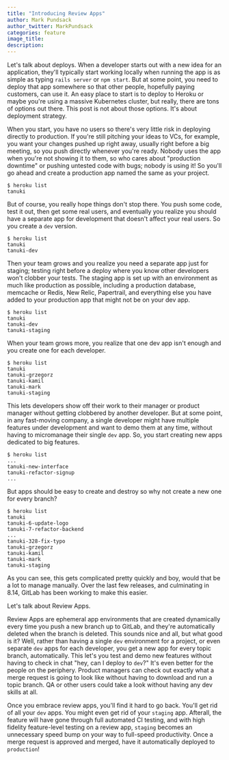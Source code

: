 ```yaml
---
title: "Introducing Review Apps"
author: Mark Pundsack
author_twitter: MarkPundsack
categories: feature
image_title:
description:
---
```

Let's talk about deploys. When a developer starts out with a new idea for an application, they'll typically start working locally when running the app is as simple as typing `rails server` or `npm start`. But at some point, you need to deploy that app somewhere so that other people, hopefully paying customers, can use it. An easy place to start is to deploy to Heroku or maybe you're using a massive Kubernetes cluster, but really, there are tons of options out there. This post is not about those options. It's about deployment strategy.

When you start, you have no users so there's very little risk in deploying directly to production. If you're still pitching your ideas to VCs, for example, you want your changes pushed up right away, usually right before a big meeting, so you push directly whenever you're ready. Nobody uses the app when you're not showing it to them, so who cares about "production downtime" or pushing untested code with bugs; nobody is using it! So you'll go ahead and create a production app named the same as your project.

    $ heroku list
    tanuki

But of course, you really hope things don't stop there. You push some code, test it out, then get some real users, and eventually you realize you should have a separate app for development that doesn't affect your real users. So you create a `dev` version.

    $ heroku list
    tanuki
    tanuki-dev

Then your team grows and you realize you need a separate app just for staging; testing right before a deploy where you know other developers won't clobber your tests. The staging app is set up with an environment as much like production as possible, including a production database, memcache or Redis, New Relic, Papertrail, and everything else you have added to your production app that might not be on your dev app.

    $ heroku list
    tanuki
    tanuki-dev
    tanuki-staging

When your team grows more, you realize that one dev app isn't enough and you create one for each developer.

    $ heroku list
    tanuki
    tanuki-grzegorz
    tanuki-kamil
    tanuki-mark
    tanuki-staging

This lets developers show off their work to their manager or product manager without getting clobbered by another developer. But at some point, in any fast-moving company, a single developer might have multiple features under development and want to demo them at any time, without having to micromanage their single `dev` app. So, you start creating new apps dedicated to big features.

```
$ heroku list
...
tanuki-new-interface
tanuki-refactor-signup
...
```

But apps should be easy to create and destroy so why not create a new one for every branch?

    $ heroku list
    tanuki
    tanuki-6-update-logo
    tanuki-7-refactor-backend
    ...
    tanuki-328-fix-typo
    tanuki-grzegorz
    tanuki-kamil
    tanuki-mark
    tanuki-staging

As you can see, this gets complicated pretty quickly and boy, would that be a lot to manage manually. Over the last few releases, and culminating in 8.14, GitLab has been working to make this easier.

Let's talk about Review Apps.

Review Apps are ephemeral app environments that are created dynamically every time you push a new branch up to GitLab, and they're automatically deleted when the branch is deleted. This sounds nice and all, but what good is it? Well, rather than having a single `dev` environment for a project, or even separate `dev` apps for each developer, you get a new app for every topic branch, automatically. This let's you test and demo new features without having to check in chat "hey, can I deploy to `dev`?" It's even better for the people on the periphery. Product managers can check out exactly what a merge request is going to look like without having to download and run a topic branch. QA or other users could take a look without having any dev skills at all.

Once you embrace review apps, you'll find it hard to go back. You'll get rid of all your `dev` apps. You might even get rid of your `staging` app. Afterall, the feature will have gone through full automated CI testing, and with high fidelity feature-level testing on a review app, `staging` becomes an unnecessary speed bump on your way to full-speed productivity. Once a merge request is approved and merged, have it automatically deployed to `production`!
